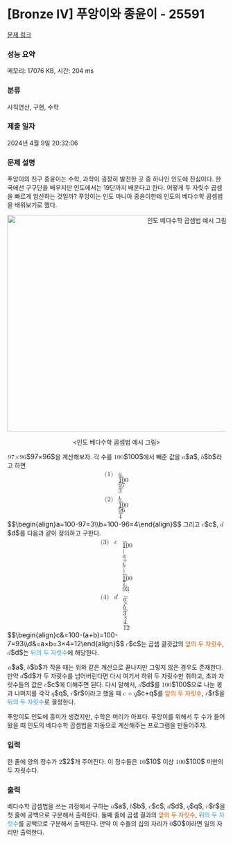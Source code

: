 # [Bronze IV] 푸앙이와 종윤이 - 25591 

[문제 링크](https://www.acmicpc.net/problem/25591) 

### 성능 요약

메모리: 17076 KB, 시간: 204 ms

### 분류

사칙연산, 구현, 수학

### 제출 일자

2024년 4월 9일 20:32:06

### 문제 설명

<p>푸앙이의 친구 종윤이는 수학, 과학이 굉장히 발전한 곳 중 하나인 인도에 진심이다. 한국에선 구구단을 배우지만 인도에서는 19단까지 배운다고 한다. 어떻게 두 자릿수 곱셈을 빠르게 암산하는 것일까? 푸앙이는 인도 마니아 종윤이한테 인도의 베다수학 곱셈법을 배워보기로 했다.</p>

<p style="text-align: center;"><img alt="인도 베다수학 곱셈법 예시 그림" src="" style="width: 813px; height: 500px;"></p>

<p style="text-align: center;"><인도 베다수학 곱셈법 예시 그림></p>

<p><mjx-container class="MathJax" jax="CHTML" style="font-size: 109%; position: relative;"> <mjx-math class="MJX-TEX" aria-hidden="true"><mjx-mn class="mjx-n"><mjx-c class="mjx-c39"></mjx-c><mjx-c class="mjx-c37"></mjx-c></mjx-mn><mjx-mi class="mjx-i"><mjx-c class="mjx-cD7"></mjx-c></mjx-mi><mjx-mn class="mjx-n"><mjx-c class="mjx-c39"></mjx-c><mjx-c class="mjx-c36"></mjx-c></mjx-mn></mjx-math><mjx-assistive-mml unselectable="on" display="inline"><math xmlns="http://www.w3.org/1998/Math/MathML"><mn>97</mn><mi>×</mi><mn>96</mn></math></mjx-assistive-mml><span aria-hidden="true" class="no-mathjax mjx-copytext">$97×96$</span></mjx-container>을 계산해보자. 각 수를 <mjx-container class="MathJax" jax="CHTML" style="font-size: 109%; position: relative;"><mjx-math class="MJX-TEX" aria-hidden="true"><mjx-mn class="mjx-n"><mjx-c class="mjx-c31"></mjx-c><mjx-c class="mjx-c30"></mjx-c><mjx-c class="mjx-c30"></mjx-c></mjx-mn></mjx-math><mjx-assistive-mml unselectable="on" display="inline"><math xmlns="http://www.w3.org/1998/Math/MathML"><mn>100</mn></math></mjx-assistive-mml><span aria-hidden="true" class="no-mathjax mjx-copytext">$100$</span></mjx-container>에서 빼준 값을 <mjx-container class="MathJax" jax="CHTML" style="font-size: 109%; position: relative;"><mjx-math class="MJX-TEX" aria-hidden="true"><mjx-mi class="mjx-i"><mjx-c class="mjx-c1D44E TEX-I"></mjx-c></mjx-mi></mjx-math><mjx-assistive-mml unselectable="on" display="inline"><math xmlns="http://www.w3.org/1998/Math/MathML"><mi>a</mi></math></mjx-assistive-mml><span aria-hidden="true" class="no-mathjax mjx-copytext">$a$</span></mjx-container>, <mjx-container class="MathJax" jax="CHTML" style="font-size: 109%; position: relative;"><mjx-math class="MJX-TEX" aria-hidden="true"><mjx-mi class="mjx-i"><mjx-c class="mjx-c1D44F TEX-I"></mjx-c></mjx-mi></mjx-math><mjx-assistive-mml unselectable="on" display="inline"><math xmlns="http://www.w3.org/1998/Math/MathML"><mi>b</mi></math></mjx-assistive-mml><span aria-hidden="true" class="no-mathjax mjx-copytext">$b$</span></mjx-container>라고 하면 <mjx-container class="MathJax" jax="CHTML" display="true" width="full" style="font-size: 109%; min-width: 11.575em; position: relative;"><mjx-math width="full" display="true" class="MJX-TEX" aria-hidden="true"><mjx-mtable width="full" side="right" style="min-width: 11.575em;"><mjx-table style="width: auto; min-width: 7.419em; margin: 0px 2.078em;"><mjx-itable width="full"><mjx-mlabeledtr style="height: 1.15em;"><mjx-mtd style="text-align: right; padding-bottom: 0.15em;"><mjx-mi class="mjx-i"><mjx-c class="mjx-c1D44E TEX-I"></mjx-c></mjx-mi><mjx-mo class="mjx-n" space="4"><mjx-c class="mjx-c3D"></mjx-c></mjx-mo><mjx-mn class="mjx-n" space="4"><mjx-c class="mjx-c31"></mjx-c><mjx-c class="mjx-c30"></mjx-c><mjx-c class="mjx-c30"></mjx-c></mjx-mn><mjx-mo class="mjx-n" space="3"><mjx-c class="mjx-c2212"></mjx-c></mjx-mo><mjx-mn class="mjx-n" space="3"><mjx-c class="mjx-c39"></mjx-c><mjx-c class="mjx-c37"></mjx-c></mjx-mn><mjx-mo class="mjx-n" space="4"><mjx-c class="mjx-c3D"></mjx-c></mjx-mo><mjx-mn class="mjx-n" space="4"><mjx-c class="mjx-c33"></mjx-c></mjx-mn><mjx-tstrut></mjx-tstrut></mjx-mtd></mjx-mlabeledtr><mjx-mlabeledtr><mjx-mtd style="text-align: right; padding-top: 0.15em;"><mjx-mi class="mjx-i"><mjx-c class="mjx-c1D44F TEX-I"></mjx-c></mjx-mi><mjx-mo class="mjx-n" space="4"><mjx-c class="mjx-c3D"></mjx-c></mjx-mo><mjx-mn class="mjx-n" space="4"><mjx-c class="mjx-c31"></mjx-c><mjx-c class="mjx-c30"></mjx-c><mjx-c class="mjx-c30"></mjx-c></mjx-mn><mjx-mo class="mjx-n" space="3"><mjx-c class="mjx-c2212"></mjx-c></mjx-mo><mjx-mn class="mjx-n" space="3"><mjx-c class="mjx-c39"></mjx-c><mjx-c class="mjx-c36"></mjx-c></mjx-mn><mjx-mo class="mjx-n" space="4"><mjx-c class="mjx-c3D"></mjx-c></mjx-mo><mjx-mn class="mjx-n" space="4"><mjx-c class="mjx-c34"></mjx-c></mjx-mn><mjx-tstrut></mjx-tstrut></mjx-mtd></mjx-mlabeledtr></mjx-itable></mjx-table><mjx-labels style="width: 11.575em;"><mjx-itable align="right" style="right: 0px;"><mjx-mtr style="height: 1.15em;"><mjx-mtd id="mjx-eqn:1" style="padding-bottom: 0.15em;"><mjx-mtext class="mjx-n"><mjx-c class="mjx-c28"></mjx-c><mjx-c class="mjx-c31"></mjx-c><mjx-c class="mjx-c29"></mjx-c></mjx-mtext><mjx-tstrut style="height: 1em; vertical-align: -0.25em;"></mjx-tstrut></mjx-mtd></mjx-mtr><mjx-mtr style="height: 1.15em;"><mjx-mtd id="mjx-eqn:2" style="padding-top: 0.15em;"><mjx-mtext class="mjx-n"><mjx-c class="mjx-c28"></mjx-c><mjx-c class="mjx-c32"></mjx-c><mjx-c class="mjx-c29"></mjx-c></mjx-mtext><mjx-tstrut style="height: 1em; vertical-align: -0.25em;"></mjx-tstrut></mjx-mtd></mjx-mtr></mjx-itable></mjx-labels></mjx-mtable></mjx-math><mjx-assistive-mml unselectable="on" display="block"><math xmlns="http://www.w3.org/1998/Math/MathML" display="block"><mtable displaystyle="true" columnalign="right" columnspacing="" rowspacing="3pt"><mlabeledtr><mtd><mtext>(1)</mtext></mtd><mtd><mi>a</mi><mo>=</mo><mn>100</mn><mo>−</mo><mn>97</mn><mo>=</mo><mn>3</mn></mtd></mlabeledtr><mlabeledtr><mtd><mtext>(2)</mtext></mtd><mtd><mi>b</mi><mo>=</mo><mn>100</mn><mo>−</mo><mn>96</mn><mo>=</mo><mn>4</mn></mtd></mlabeledtr></mtable></math></mjx-assistive-mml><span aria-hidden="true" class="no-mathjax mjx-copytext">$$\begin{align}a=100-97=3\\b=100-96=4\end{align}$$</span></mjx-container> 그리고 <mjx-container class="MathJax" jax="CHTML" style="font-size: 109%; position: relative;"><mjx-math class="MJX-TEX" aria-hidden="true"><mjx-mi class="mjx-i"><mjx-c class="mjx-c1D450 TEX-I"></mjx-c></mjx-mi></mjx-math><mjx-assistive-mml unselectable="on" display="inline"><math xmlns="http://www.w3.org/1998/Math/MathML"><mi>c</mi></math></mjx-assistive-mml><span aria-hidden="true" class="no-mathjax mjx-copytext">$c$</span></mjx-container>, <mjx-container class="MathJax" jax="CHTML" style="font-size: 109%; position: relative;"><mjx-math class="MJX-TEX" aria-hidden="true"><mjx-mi class="mjx-i"><mjx-c class="mjx-c1D451 TEX-I"></mjx-c></mjx-mi></mjx-math><mjx-assistive-mml unselectable="on" display="inline"><math xmlns="http://www.w3.org/1998/Math/MathML"><mi>d</mi></math></mjx-assistive-mml><span aria-hidden="true" class="no-mathjax mjx-copytext">$d$</span></mjx-container>를 다음과 같이 정의하고 구한다. <mjx-container class="MathJax" jax="CHTML" display="true" width="full" style="font-size: 109%; min-width: 18.58em; position: relative;"><mjx-math width="full" display="true" class="MJX-TEX" aria-hidden="true"><mjx-mtable width="full" side="right" style="min-width: 18.58em;"><mjx-table style="width: auto; min-width: 14.424em; margin: 0px 2.078em;"><mjx-itable width="full"><mjx-mlabeledtr style="height: 1.15em;"><mjx-mtd style="text-align: right; padding-right: 0px; padding-bottom: 0.15em;"><mjx-mi class="mjx-i"><mjx-c class="mjx-c1D450 TEX-I"></mjx-c></mjx-mi><mjx-tstrut></mjx-tstrut></mjx-mtd><mjx-mtd style="text-align: left; padding-left: 0px; padding-bottom: 0.15em;"><mjx-mi class="mjx-n"></mjx-mi><mjx-mo class="mjx-n" space="4"><mjx-c class="mjx-c3D"></mjx-c></mjx-mo><mjx-mn class="mjx-n" space="4"><mjx-c class="mjx-c31"></mjx-c><mjx-c class="mjx-c30"></mjx-c><mjx-c class="mjx-c30"></mjx-c></mjx-mn><mjx-mo class="mjx-n" space="3"><mjx-c class="mjx-c2212"></mjx-c></mjx-mo><mjx-mo class="mjx-n" space="3"><mjx-c class="mjx-c28"></mjx-c></mjx-mo><mjx-mi class="mjx-i"><mjx-c class="mjx-c1D44E TEX-I"></mjx-c></mjx-mi><mjx-mo class="mjx-n" space="3"><mjx-c class="mjx-c2B"></mjx-c></mjx-mo><mjx-mi class="mjx-i" space="3"><mjx-c class="mjx-c1D44F TEX-I"></mjx-c></mjx-mi><mjx-mo class="mjx-n"><mjx-c class="mjx-c29"></mjx-c></mjx-mo><mjx-mo class="mjx-n" space="4"><mjx-c class="mjx-c3D"></mjx-c></mjx-mo><mjx-mn class="mjx-n" space="4"><mjx-c class="mjx-c31"></mjx-c><mjx-c class="mjx-c30"></mjx-c><mjx-c class="mjx-c30"></mjx-c></mjx-mn><mjx-mo class="mjx-n" space="3"><mjx-c class="mjx-c2212"></mjx-c></mjx-mo><mjx-mn class="mjx-n" space="3"><mjx-c class="mjx-c37"></mjx-c></mjx-mn><mjx-mo class="mjx-n" space="4"><mjx-c class="mjx-c3D"></mjx-c></mjx-mo><mjx-mn class="mjx-n" space="4"><mjx-c class="mjx-c39"></mjx-c><mjx-c class="mjx-c33"></mjx-c></mjx-mn><mjx-tstrut></mjx-tstrut></mjx-mtd></mjx-mlabeledtr><mjx-mlabeledtr><mjx-mtd style="text-align: right; padding-right: 0px; padding-top: 0.15em;"><mjx-mi class="mjx-i"><mjx-c class="mjx-c1D451 TEX-I"></mjx-c></mjx-mi><mjx-tstrut></mjx-tstrut></mjx-mtd><mjx-mtd style="text-align: left; padding-left: 0px; padding-top: 0.15em;"><mjx-mi class="mjx-n"></mjx-mi><mjx-mo class="mjx-n" space="4"><mjx-c class="mjx-c3D"></mjx-c></mjx-mo><mjx-mi class="mjx-i" space="4"><mjx-c class="mjx-c1D44E TEX-I"></mjx-c></mjx-mi><mjx-mi class="mjx-i"><mjx-c class="mjx-cD7"></mjx-c></mjx-mi><mjx-mi class="mjx-i"><mjx-c class="mjx-c1D44F TEX-I"></mjx-c></mjx-mi><mjx-mo class="mjx-n" space="4"><mjx-c class="mjx-c3D"></mjx-c></mjx-mo><mjx-mn class="mjx-n" space="4"><mjx-c class="mjx-c33"></mjx-c></mjx-mn><mjx-mi class="mjx-i"><mjx-c class="mjx-cD7"></mjx-c></mjx-mi><mjx-mn class="mjx-n"><mjx-c class="mjx-c34"></mjx-c></mjx-mn><mjx-mo class="mjx-n" space="4"><mjx-c class="mjx-c3D"></mjx-c></mjx-mo><mjx-mn class="mjx-n" space="4"><mjx-c class="mjx-c31"></mjx-c><mjx-c class="mjx-c32"></mjx-c></mjx-mn><mjx-tstrut></mjx-tstrut></mjx-mtd></mjx-mlabeledtr></mjx-itable></mjx-table><mjx-labels style="width: 18.58em;"><mjx-itable align="right" style="right: 0px;"><mjx-mtr style="height: 1.15em;"><mjx-mtd id="mjx-eqn:3" style="padding-bottom: 0.15em;"><mjx-mtext class="mjx-n"><mjx-c class="mjx-c28"></mjx-c><mjx-c class="mjx-c33"></mjx-c><mjx-c class="mjx-c29"></mjx-c></mjx-mtext><mjx-tstrut style="height: 1em; vertical-align: -0.25em;"></mjx-tstrut></mjx-mtd></mjx-mtr><mjx-mtr style="height: 1.15em;"><mjx-mtd id="mjx-eqn:4" style="padding-top: 0.15em;"><mjx-mtext class="mjx-n"><mjx-c class="mjx-c28"></mjx-c><mjx-c class="mjx-c34"></mjx-c><mjx-c class="mjx-c29"></mjx-c></mjx-mtext><mjx-tstrut style="height: 1em; vertical-align: -0.25em;"></mjx-tstrut></mjx-mtd></mjx-mtr></mjx-itable></mjx-labels></mjx-mtable></mjx-math><mjx-assistive-mml unselectable="on" display="block"><math xmlns="http://www.w3.org/1998/Math/MathML" display="block"><mtable displaystyle="true" columnalign="right left" columnspacing="0em" rowspacing="3pt"><mlabeledtr><mtd><mtext>(3)</mtext></mtd><mtd><mi>c</mi></mtd><mtd><mi></mi><mo>=</mo><mn>100</mn><mo>−</mo><mo stretchy="false">(</mo><mi>a</mi><mo>+</mo><mi>b</mi><mo stretchy="false">)</mo><mo>=</mo><mn>100</mn><mo>−</mo><mn>7</mn><mo>=</mo><mn>93</mn></mtd></mlabeledtr><mlabeledtr><mtd><mtext>(4)</mtext></mtd><mtd><mi>d</mi></mtd><mtd><mi></mi><mo>=</mo><mi>a</mi><mi>×</mi><mi>b</mi><mo>=</mo><mn>3</mn><mi>×</mi><mn>4</mn><mo>=</mo><mn>12</mn></mtd></mlabeledtr></mtable></math></mjx-assistive-mml><span aria-hidden="true" class="no-mathjax mjx-copytext">$$\begin{align}c&=100-(a+b)=100-7=93\\d&=a×b=3×4=12\end{align}$$</span></mjx-container> <mjx-container class="MathJax" jax="CHTML" style="font-size: 109%; position: relative;"><mjx-math class="MJX-TEX" aria-hidden="true"><mjx-mi class="mjx-i"><mjx-c class="mjx-c1D450 TEX-I"></mjx-c></mjx-mi></mjx-math><mjx-assistive-mml unselectable="on" display="inline"><math xmlns="http://www.w3.org/1998/Math/MathML"><mi>c</mi></math></mjx-assistive-mml><span aria-hidden="true" class="no-mathjax mjx-copytext">$c$</span></mjx-container>는 곱셈 결괏값의 <span data-darkreader-inline-color="" style="color: rgb(211, 84, 0); --darkreader-inline-color:#ff8738;"><span style="">앞의 두 자릿수</span></span>, <mjx-container class="MathJax" jax="CHTML" style="font-size: 109%; position: relative;"><mjx-math class="MJX-TEX" aria-hidden="true"><mjx-mi class="mjx-i"><mjx-c class="mjx-c1D451 TEX-I"></mjx-c></mjx-mi></mjx-math><mjx-assistive-mml unselectable="on" display="inline"><math xmlns="http://www.w3.org/1998/Math/MathML"><mi>d</mi></math></mjx-assistive-mml><span aria-hidden="true" class="no-mathjax mjx-copytext">$d$</span></mjx-container>는 <span data-darkreader-inline-color="" style="color: rgb(52, 152, 219); --darkreader-inline-color:#46a1de;"><span style="">뒤의 두 자릿수</span></span>에 해당한다.</p>

<p><mjx-container class="MathJax" jax="CHTML" style="font-size: 109%; position: relative;"> <mjx-math class="MJX-TEX" aria-hidden="true"><mjx-mi class="mjx-i"><mjx-c class="mjx-c1D44E TEX-I"></mjx-c></mjx-mi></mjx-math><mjx-assistive-mml unselectable="on" display="inline"><math xmlns="http://www.w3.org/1998/Math/MathML"><mi>a</mi></math></mjx-assistive-mml><span aria-hidden="true" class="no-mathjax mjx-copytext">$a$</span></mjx-container>, <mjx-container class="MathJax" jax="CHTML" style="font-size: 109%; position: relative;"><mjx-math class="MJX-TEX" aria-hidden="true"><mjx-mi class="mjx-i"><mjx-c class="mjx-c1D44F TEX-I"></mjx-c></mjx-mi></mjx-math><mjx-assistive-mml unselectable="on" display="inline"><math xmlns="http://www.w3.org/1998/Math/MathML"><mi>b</mi></math></mjx-assistive-mml><span aria-hidden="true" class="no-mathjax mjx-copytext">$b$</span></mjx-container>가 작을 때는 위와 같은 계산으로 끝나지만 그렇지 않은 경우도 존재한다. 만약 <mjx-container class="MathJax" jax="CHTML" style="font-size: 109%; position: relative;"><mjx-math class="MJX-TEX" aria-hidden="true"><mjx-mi class="mjx-i"><mjx-c class="mjx-c1D451 TEX-I"></mjx-c></mjx-mi></mjx-math><mjx-assistive-mml unselectable="on" display="inline"><math xmlns="http://www.w3.org/1998/Math/MathML"><mi>d</mi></math></mjx-assistive-mml><span aria-hidden="true" class="no-mathjax mjx-copytext">$d$</span></mjx-container>가 두 자릿수를 넘어버린다면 다시 여기서 하위 두 자릿수만 취하고, 초과 자릿수들의 값은 <mjx-container class="MathJax" jax="CHTML" style="font-size: 109%; position: relative;"><mjx-math class="MJX-TEX" aria-hidden="true"><mjx-mi class="mjx-i"><mjx-c class="mjx-c1D450 TEX-I"></mjx-c></mjx-mi></mjx-math><mjx-assistive-mml unselectable="on" display="inline"><math xmlns="http://www.w3.org/1998/Math/MathML"><mi>c</mi></math></mjx-assistive-mml><span aria-hidden="true" class="no-mathjax mjx-copytext">$c$</span></mjx-container>에 더해주면 된다. 다시 말해서, <mjx-container class="MathJax" jax="CHTML" style="font-size: 109%; position: relative;"><mjx-math class="MJX-TEX" aria-hidden="true"><mjx-mi class="mjx-i"><mjx-c class="mjx-c1D451 TEX-I"></mjx-c></mjx-mi></mjx-math><mjx-assistive-mml unselectable="on" display="inline"><math xmlns="http://www.w3.org/1998/Math/MathML"><mi>d</mi></math></mjx-assistive-mml><span aria-hidden="true" class="no-mathjax mjx-copytext">$d$</span></mjx-container>를 <mjx-container class="MathJax" jax="CHTML" style="font-size: 109%; position: relative;"><mjx-math class="MJX-TEX" aria-hidden="true"><mjx-mn class="mjx-n"><mjx-c class="mjx-c31"></mjx-c><mjx-c class="mjx-c30"></mjx-c><mjx-c class="mjx-c30"></mjx-c></mjx-mn></mjx-math><mjx-assistive-mml unselectable="on" display="inline"><math xmlns="http://www.w3.org/1998/Math/MathML"><mn>100</mn></math></mjx-assistive-mml><span aria-hidden="true" class="no-mathjax mjx-copytext">$100$</span></mjx-container>으로 나눈 몫과 나머지를 각각 <mjx-container class="MathJax" jax="CHTML" style="font-size: 109%; position: relative;"><mjx-math class="MJX-TEX" aria-hidden="true"><mjx-mi class="mjx-i"><mjx-c class="mjx-c1D45E TEX-I"></mjx-c></mjx-mi></mjx-math><mjx-assistive-mml unselectable="on" display="inline"><math xmlns="http://www.w3.org/1998/Math/MathML"><mi>q</mi></math></mjx-assistive-mml><span aria-hidden="true" class="no-mathjax mjx-copytext">$q$</span></mjx-container>, <mjx-container class="MathJax" jax="CHTML" style="font-size: 109%; position: relative;"><mjx-math class="MJX-TEX" aria-hidden="true"><mjx-mi class="mjx-i"><mjx-c class="mjx-c1D45F TEX-I"></mjx-c></mjx-mi></mjx-math><mjx-assistive-mml unselectable="on" display="inline"><math xmlns="http://www.w3.org/1998/Math/MathML"><mi>r</mi></math></mjx-assistive-mml><span aria-hidden="true" class="no-mathjax mjx-copytext">$r$</span></mjx-container>이라고 했을 때 <mjx-container class="MathJax" jax="CHTML" style="font-size: 109%; position: relative;"><mjx-math class="MJX-TEX" aria-hidden="true"><mjx-mi class="mjx-i"><mjx-c class="mjx-c1D450 TEX-I"></mjx-c></mjx-mi><mjx-mo class="mjx-n" space="3"><mjx-c class="mjx-c2B"></mjx-c></mjx-mo><mjx-mi class="mjx-i" space="3"><mjx-c class="mjx-c1D45E TEX-I"></mjx-c></mjx-mi></mjx-math><mjx-assistive-mml unselectable="on" display="inline"><math xmlns="http://www.w3.org/1998/Math/MathML"><mi>c</mi><mo>+</mo><mi>q</mi></math></mjx-assistive-mml><span aria-hidden="true" class="no-mathjax mjx-copytext">$c+q$</span></mjx-container>를 <span data-darkreader-inline-color="" style="color: rgb(211, 84, 0); --darkreader-inline-color:#ff8738;"><span style="">앞의 두 자릿수</span></span>, <mjx-container class="MathJax" jax="CHTML" style="font-size: 109%; position: relative;"><mjx-math class="MJX-TEX" aria-hidden="true"><mjx-mi class="mjx-i"><mjx-c class="mjx-c1D45F TEX-I"></mjx-c></mjx-mi></mjx-math><mjx-assistive-mml unselectable="on" display="inline"><math xmlns="http://www.w3.org/1998/Math/MathML"><mi>r</mi></math></mjx-assistive-mml><span aria-hidden="true" class="no-mathjax mjx-copytext">$r$</span></mjx-container>을 <span data-darkreader-inline-color="" style="color: rgb(52, 152, 219); --darkreader-inline-color:#46a1de;"><span style="">뒤의 두 자릿수</span></span>로 결정한다.</p>

<p>푸앙이도 인도에 흥미가 생겼지만, 수학은 머리가 아프다. 푸앙이를 위해서 두 수가 들어왔을 때 인도의 베다수학 곱셈법을 자동으로 계산해주는 프로그램을 만들어주자.</p>

### 입력 

 <p>한 줄에 양의 정수가 <mjx-container class="MathJax" jax="CHTML" style="font-size: 109%; position: relative;"><mjx-math class="MJX-TEX" aria-hidden="true"><mjx-mn class="mjx-n"><mjx-c class="mjx-c32"></mjx-c></mjx-mn></mjx-math><mjx-assistive-mml unselectable="on" display="inline"><math xmlns="http://www.w3.org/1998/Math/MathML"><mn>2</mn></math></mjx-assistive-mml><span aria-hidden="true" class="no-mathjax mjx-copytext">$2$</span></mjx-container>개 주어진다. 이 정수들은 <mjx-container class="MathJax" jax="CHTML" style="font-size: 109%; position: relative;"><mjx-math class="MJX-TEX" aria-hidden="true"><mjx-mn class="mjx-n"><mjx-c class="mjx-c31"></mjx-c><mjx-c class="mjx-c30"></mjx-c></mjx-mn></mjx-math><mjx-assistive-mml unselectable="on" display="inline"><math xmlns="http://www.w3.org/1998/Math/MathML"><mn>10</mn></math></mjx-assistive-mml><span aria-hidden="true" class="no-mathjax mjx-copytext">$10$</span></mjx-container> 이상 <mjx-container class="MathJax" jax="CHTML" style="font-size: 109%; position: relative;"><mjx-math class="MJX-TEX" aria-hidden="true"><mjx-mn class="mjx-n"><mjx-c class="mjx-c31"></mjx-c><mjx-c class="mjx-c30"></mjx-c><mjx-c class="mjx-c30"></mjx-c></mjx-mn></mjx-math><mjx-assistive-mml unselectable="on" display="inline"><math xmlns="http://www.w3.org/1998/Math/MathML"><mn>100</mn></math></mjx-assistive-mml><span aria-hidden="true" class="no-mathjax mjx-copytext">$100$</span></mjx-container> 미만의 두 자릿수다.</p>

### 출력 

 <p>베다수학 곱셈법을 쓰는 과정에서 구하는 <mjx-container class="MathJax" jax="CHTML" style="font-size: 109%; position: relative;"><mjx-math class="MJX-TEX" aria-hidden="true"><mjx-mi class="mjx-i"><mjx-c class="mjx-c1D44E TEX-I"></mjx-c></mjx-mi></mjx-math><mjx-assistive-mml unselectable="on" display="inline"><math xmlns="http://www.w3.org/1998/Math/MathML"><mi>a</mi></math></mjx-assistive-mml><span aria-hidden="true" class="no-mathjax mjx-copytext">$a$</span></mjx-container>, <mjx-container class="MathJax" jax="CHTML" style="font-size: 109%; position: relative;"><mjx-math class="MJX-TEX" aria-hidden="true"><mjx-mi class="mjx-i"><mjx-c class="mjx-c1D44F TEX-I"></mjx-c></mjx-mi></mjx-math><mjx-assistive-mml unselectable="on" display="inline"><math xmlns="http://www.w3.org/1998/Math/MathML"><mi>b</mi></math></mjx-assistive-mml><span aria-hidden="true" class="no-mathjax mjx-copytext">$b$</span></mjx-container>, <mjx-container class="MathJax" jax="CHTML" style="font-size: 109%; position: relative;"><mjx-math class="MJX-TEX" aria-hidden="true"><mjx-mi class="mjx-i"><mjx-c class="mjx-c1D450 TEX-I"></mjx-c></mjx-mi></mjx-math><mjx-assistive-mml unselectable="on" display="inline"><math xmlns="http://www.w3.org/1998/Math/MathML"><mi>c</mi></math></mjx-assistive-mml><span aria-hidden="true" class="no-mathjax mjx-copytext">$c$</span></mjx-container>, <mjx-container class="MathJax" jax="CHTML" style="font-size: 109%; position: relative;"><mjx-math class="MJX-TEX" aria-hidden="true"><mjx-mi class="mjx-i"><mjx-c class="mjx-c1D451 TEX-I"></mjx-c></mjx-mi></mjx-math><mjx-assistive-mml unselectable="on" display="inline"><math xmlns="http://www.w3.org/1998/Math/MathML"><mi>d</mi></math></mjx-assistive-mml><span aria-hidden="true" class="no-mathjax mjx-copytext">$d$</span></mjx-container>, <mjx-container class="MathJax" jax="CHTML" style="font-size: 109%; position: relative;"><mjx-math class="MJX-TEX" aria-hidden="true"><mjx-mi class="mjx-i"><mjx-c class="mjx-c1D45E TEX-I"></mjx-c></mjx-mi></mjx-math><mjx-assistive-mml unselectable="on" display="inline"><math xmlns="http://www.w3.org/1998/Math/MathML"><mi>q</mi></math></mjx-assistive-mml><span aria-hidden="true" class="no-mathjax mjx-copytext">$q$</span></mjx-container>, <mjx-container class="MathJax" jax="CHTML" style="font-size: 109%; position: relative;"><mjx-math class="MJX-TEX" aria-hidden="true"><mjx-mi class="mjx-i"><mjx-c class="mjx-c1D45F TEX-I"></mjx-c></mjx-mi></mjx-math><mjx-assistive-mml unselectable="on" display="inline"><math xmlns="http://www.w3.org/1998/Math/MathML"><mi>r</mi></math></mjx-assistive-mml><span aria-hidden="true" class="no-mathjax mjx-copytext">$r$</span></mjx-container>을 첫 줄에 공백으로 구분해서 출력한다. 둘째 줄에 곱셈 결과의 <span data-darkreader-inline-color="" style="color: rgb(211, 84, 0); --darkreader-inline-color:#ff8738;"><span style="">앞의 두 자릿수</span></span>, <span data-darkreader-inline-color="" style="color: rgb(52, 152, 219); --darkreader-inline-color:#46a1de;"><span style="">뒤의 두 자릿수</span></span>를 공백으로 구분해서 출력한다. 만약 이 수들의 십의 자리가 <mjx-container class="MathJax" jax="CHTML" style="font-size: 109%; position: relative;"><mjx-math class="MJX-TEX" aria-hidden="true"><mjx-mn class="mjx-n"><mjx-c class="mjx-c30"></mjx-c></mjx-mn></mjx-math><mjx-assistive-mml unselectable="on" display="inline"><math xmlns="http://www.w3.org/1998/Math/MathML"><mn>0</mn></math></mjx-assistive-mml><span aria-hidden="true" class="no-mathjax mjx-copytext">$0$</span></mjx-container>이라면 일의 자리만 출력한다.</p>

